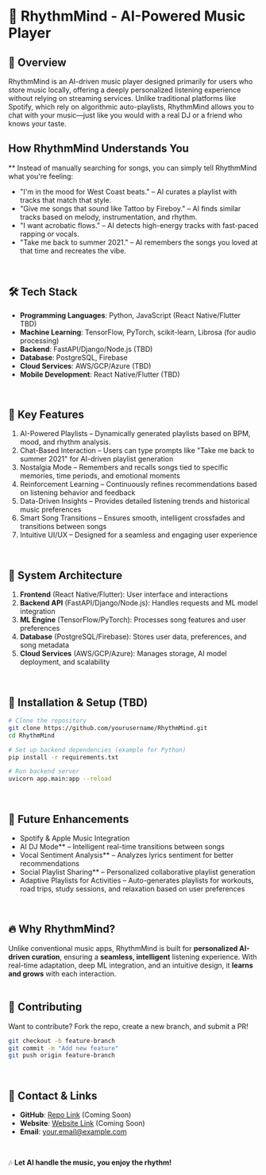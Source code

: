 # 🎵 RhythmMind - AI-Powered Music Player  

## 📌 Overview
RhythmMind is an AI-driven music player designed primarily for users who store music locally, offering a deeply personalized listening experience without relying on streaming services. Unlike traditional platforms like Spotify, which rely on algorithmic auto-playlists, RhythmMind allows you to chat with your music—just like you would with a real DJ or a friend who knows your taste.
<br>

## How RhythmMind Understands You
** Instead of manually searching for songs, you can simply tell RhythmMind what you're feeling:
- "I'm in the mood for West Coast beats." – AI curates a playlist with tracks that match that style. 
- "Give me songs that sound like Tattoo by Fireboy." – AI finds similar tracks based on melody, instrumentation, and rhythm. 
- "I want acrobatic flows." – AI detects high-energy tracks with fast-paced rapping or vocals. 
- "Take me back to summer 2021." – AI remembers the songs you loved at that time and recreates the vibe. 
<br>

## 🛠️ Tech Stack
- **Programming Languages**: Python, JavaScript (React Native/Flutter TBD)
- **Machine Learning**: TensorFlow, PyTorch, scikit-learn, Librosa (for audio processing)
- **Backend**: FastAPI/Django/Node.js (TBD)
- **Database**: PostgreSQL, Firebase
- **Cloud Services**: AWS/GCP/Azure (TBD)
- **Mobile Development**: React Native/Flutter (TBD)  
<br>

## 🚀 Key Features
1. AI-Powered Playlists – Dynamically generated playlists based on BPM, mood, and rhythm analysis.
2. Chat-Based Interaction – Users can type prompts like "Take me back to summer 2021" for AI-driven playlist generation
3. Nostalgia Mode – Remembers and recalls songs tied to specific memories, time periods, and emotional moments
4. Reinforcement Learning – Continuously refines recommendations based on listening behavior and feedback
5. Data-Driven Insights – Provides detailed listening trends and historical music preferences
6. Smart Song Transitions – Ensures smooth, intelligent crossfades and transitions between songs
7. Intuitive UI/UX – Designed for a seamless and engaging user experience
<br>

## 📌 System Architecture
1. **Frontend** (React Native/Flutter): User interface and interactions
2. **Backend API** (FastAPI/Django/Node.js): Handles requests and ML model integration
3. **ML Engine** (TensorFlow/PyTorch): Processes song features and user preferences
4. **Database** (PostgreSQL/Firebase): Stores user data, preferences, and song metadata
5. **Cloud Services** (AWS/GCP/Azure): Manages storage, AI model deployment, and scalability
<br>

## 🚀 Installation & Setup (TBD)
```sh
# Clone the repository
git clone https://github.com/yourusername/RhythmMind.git
cd RhythmMind

# Set up backend dependencies (example for Python)
pip install -r requirements.txt

# Run backend server
uvicorn app.main:app --reload
```
<br>

## 📌 Future Enhancements
- Spotify & Apple Music Integration
- AI DJ Mode** – Intelligent real-time transitions between songs
- Vocal Sentiment Analysis** – Analyzes lyrics sentiment for better recommendations
- Social Playlist Sharing** – Personalized collaborative playlist generation
- Adaptive Playlists for Activities – Auto-generates playlists for workouts, road trips, study sessions, and relaxation based on user preferences
<br>

## 🔥 Why RhythmMind?
Unlike conventional music apps, RhythmMind is built for **personalized AI-driven curation**, ensuring a **seamless, intelligent** listening experience. With real-time adaptation, deep ML integration, and an intuitive design, it **learns and grows** with each interaction.
<br>
<br>

## 🤝 Contributing
Want to contribute? Fork the repo, create a new branch, and submit a PR!
```sh
git checkout -b feature-branch
git commit -m "Add new feature"
git push origin feature-branch
```
<br>

## 📌 Contact & Links
- **GitHub**: [Repo Link](#) (Coming Soon)
- **Website**: [Website Link](#) (Coming Soon)
- **Email**: your.email@example.com
<br>

🎶 **Let AI handle the music, you enjoy the rhythm!**

